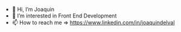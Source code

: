 - 👋 Hi, I’m Joaquin
- 👀 I’m interested in Front End Development
- 📫 How to reach me => https://www.linkedin.com/in/joaquindelval 

<!---
delvalj/delvalj is a ✨ special ✨ repository because its `README.md` (this file) appears on your GitHub profile.
You can click the Preview link to take a look at your changes.
--->

